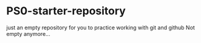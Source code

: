 # PS0-starter-repository
just an empty repository for you to practice working with git and github
Not empty anymore...